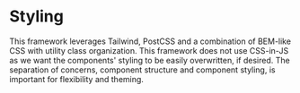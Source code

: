 <script>
  import Image from '../../image.svelte';

  export let data;
</script>

# Styling

This framework leverages Tailwind, PostCSS and a combination of BEM-like CSS with utility class organization. This framework does not use CSS-in-JS as we want the components' styling to be easily overwritten, if desired. The separation of concerns, component structure and component styling, is important for flexibility and theming.
